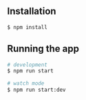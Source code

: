 

## Installation

```bash
$ npm install
```


## Running the app

```bash
# development
$ npm run start

# watch mode
$ npm run start:dev







